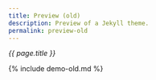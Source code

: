 ```yaml
---
title: Preview (old)
description: Preview of a Jekyll theme.
permalink: preview-old
---
```


_{{ page.title }}_

{% include demo-old.md %}